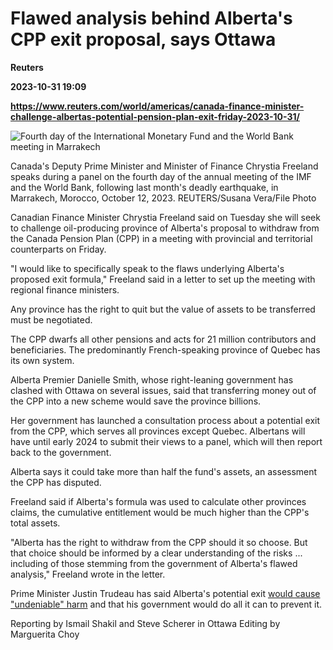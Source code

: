 # Flawed analysis behind Alberta's CPP exit proposal, says Ottawa
**Reuters**

**2023-10-31 19:09**

**https://www.reuters.com/world/americas/canada-finance-minister-challenge-albertas-potential-pension-plan-exit-friday-2023-10-31/**

![Fourth day of the International Monetary Fund and the World Bank meeting in Marrakech](https://www.reuters.com/resizer/4ssTJ8iQuRAtr0ZtXpqzs4omtFE=/1920x0/filters:quality(80)/cloudfront-us-east-2.images.arcpublishing.com/reuters/GXBZR4KF3NNWZHKRGF74ATYVDM.jpg)

Canada's Deputy Prime Minister and Minister of Finance Chrystia Freeland speaks during a panel on the fourth day of the annual meeting of the IMF and the World Bank, following last month's deadly earthquake, in Marrakech, Morocco, October 12, 2023. REUTERS/Susana Vera/File Photo

Canadian Finance Minister Chrystia Freeland said on Tuesday she will seek to challenge oil-producing province of Alberta's proposal to withdraw from the Canada Pension Plan (CPP) in a meeting with provincial and territorial counterparts on Friday.

"I would like to specifically speak to the flaws underlying Alberta's proposed exit formula," Freeland said in a letter to set up the meeting with regional finance ministers.

Any province has the right to quit but the value of assets to be transferred must be negotiated.

The CPP dwarfs all other pensions and acts for 21 million contributors and beneficiaries. The predominantly French-speaking province of Quebec has its own system.

Alberta Premier Danielle Smith, whose right-leaning government has clashed with Ottawa on several issues, said that transferring money out of the CPP into a new scheme would save the province billions.

Her government has launched a consultation process about a potential exit from the CPP, which serves all provinces except Quebec. Albertans will have until early 2024 to submit their views to a panel, which will then report back to the government.

Alberta says it could take more than half the fund's assets, an assessment the CPP has disputed.

Freeland said if Alberta's formula was used to calculate other provinces claims, the cumulative entitlement would be much higher than the CPP's total assets.

"Alberta has the right to withdraw from the CPP should it so choose. But that choice should be informed by a clear understanding of the risks ... including of those stemming from the government of Alberta's flawed analysis," Freeland wrote in the letter.

Prime Minister Justin Trudeau has said Alberta's potential exit [would cause "undeniable" harm](https://www.reuters.com/world/americas/canada-will-do-its-best-stop-alberta-leaving-national-pension-plan-trudeau-2023-10-18/) and that his government would do all it can to prevent it.

Reporting by Ismail Shakil and Steve Scherer in Ottawa Editing by Marguerita Choy